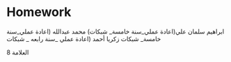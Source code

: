 # Homework
ابراهيم سلمان علي(اعادة عملي_سنة خامسة_ شبكات) محمد عبدالله (اعادة عملي_سنة خامسة_ شبكات زكريا أحمد (اعادة عملي _سنة رابعه _ شبكات

العلامة 8
